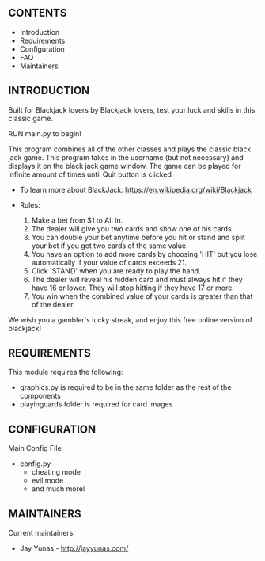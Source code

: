 CONTENTS
---------------------

 * Introduction
 * Requirements
 * Configuration
 * FAQ
 * Maintainers


INTRODUCTION
------------

Built for Blackjack lovers by Blackjack lovers, test your luck and skills in this classic game.

RUN main.py to begin!

This program combines all of the other classes and plays the classic black jack game.
This program takes in the username (but not necessary) and displays it on the black jack game window.
The game can be played for infinite amount of times until Quit button is clicked

 * To learn more about BlackJack:
   https://en.wikipedia.org/wiki/Blackjack

 * Rules:
	1. Make a bet from $1 to All In.
	2. The dealer will give you two cards and show one of his cards. 
	3. You can double your bet anytime before you hit or stand and split your bet if you get two cards of the same value. 
	4. You have an option to add more cards by choosing 'HIT' but you lose automatically if your value of cards exceeds 21.
	5. Click 'STAND' when you are ready to play the hand. 
	6. The dealer will reveal his hidden card and must always hit if they have 16 or lower. They will stop hitting if they have 17 or more. 
	7. You win when the combined value of your cards is greater than that of the dealer.



We wish you a gambler's lucky streak, and enjoy this free online version of blackjack!

REQUIREMENTS
------------

This module requires the following:

* graphics.py is required to be in the same folder as the rest of the components
* playingcards folder is required for card images

CONFIGURATION
-------------

Main Config File:

* config.py
	- cheating mode
	- evil mode
	- and much more!

MAINTAINERS
-----------

Current maintainers:

 * Jay Yunas - http://jayyunas.com/